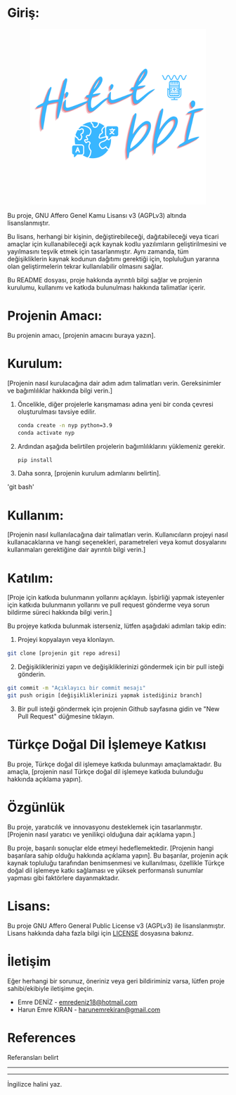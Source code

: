 # Giriş:

<p align="center"><a href="https://www.teknofest.org" target="_blank"><img src="https://github.com/hititddi/hititddiproject/blob/main/logo.svg" width="400"></a></p>

Bu proje, GNU Affero Genel Kamu Lisansı v3 (AGPLv3) altında lisanslanmıştır.

Bu lisans, herhangi bir kişinin, değiştirebileceği, dağıtabileceği veya ticari amaçlar için kullanabileceği açık kaynak kodlu yazılımların geliştirilmesini ve yayılmasını teşvik etmek için tasarlanmıştır. Aynı zamanda, tüm değişikliklerin kaynak kodunun dağıtımı gerektiği için, topluluğun yararına olan geliştirmelerin tekrar kullanılabilir olmasını sağlar.

Bu README dosyası, proje hakkında ayrıntılı bilgi sağlar ve projenin kurulumu, kullanımı ve katkıda bulunulması hakkında talimatlar içerir.

# Projenin Amacı:

Bu projenin amacı, [projenin amacını buraya yazın].

# Kurulum:

[Projenin nasıl kurulacağına dair adım adım talimatları verin. Gereksinimler ve bağımlılıklar hakkında bilgi verin.]

1. Öncelikle, diğer projelerle karışmaması adına yeni bir conda çevresi oluşturulması tavsiye edilir.

    ```bash
    conda create -n nyp python=3.9
    conda activate nyp
    ```

2. Ardından aşağıda belirtilen projelerin bağımlılıklarını yüklemeniz gerekir.

    ```bash
    pip install 
    ```

3. Daha sonra, [projenin kurulum adımlarını belirtin].

'git bash'

# Kullanım:

[Projenin nasıl kullanılacağına dair talimatları verin. Kullanıcıların projeyi nasıl kullanacaklarına ve hangi seçenekleri, parametreleri veya komut dosyalarını kullanmaları gerektiğine dair ayrıntılı bilgi verin.]

# Katılım:

[Proje için katkıda bulunmanın yollarını açıklayın. İşbirliği yapmak isteyenler için katkıda bulunmanın yollarını ve pull request gönderme veya sorun bildirme süreci hakkında bilgi verin.]

Bu projeye katkıda bulunmak isterseniz, lütfen aşağıdaki adımları takip edin:

1. Projeyi kopyalayın veya klonlayın.

```bash
git clone [projenin git repo adresi]
```

2. Değişikliklerinizi yapın ve değişikliklerinizi göndermek için bir pull isteği gönderin.

```bash
git commit -m "Açıklayıcı bir commit mesajı"
git push origin [değişikliklerinizi yapmak istediğiniz branch]
```

3. Bir pull isteği göndermek için projenin Github sayfasına gidin ve "New Pull Request" düğmesine tıklayın.

# Türkçe Doğal Dil İşlemeye Katkısı

Bu proje, Türkçe doğal dil işlemeye katkıda bulunmayı amaçlamaktadır. Bu amaçla, [projenin nasıl Türkçe doğal dil işlemeye katkıda bulunduğu hakkında açıklama yapın].

# Özgünlük

Bu proje, yaratıcılık ve innovasyonu desteklemek için tasarlanmıştır. [Projenin nasıl yaratıcı ve yenilikçi olduğuna dair açıklama yapın.]

Bu proje, başarılı sonuçlar elde etmeyi hedeflemektedir. [Projenin hangi başarılara sahip olduğu hakkında açıklama yapın]. Bu başarılar, projenin açık kaynak topluluğu tarafından benimsenmesi ve kullanılması, özellikle Türkçe doğal dil işlemeye katkı sağlaması ve yüksek performanslı sunumlar yapması gibi faktörlere dayanmaktadır.

# Lisans:

Bu proje GNU Affero General Public License v3 (AGPLv3) ile lisanslanmıştır. Lisans hakkında daha fazla bilgi için [LICENSE](https://github.com/hititddi/hititddiproject/blob/main/LICENSE) dosyasına bakınız.

# İletişim

Eğer herhangi bir sorunuz, öneriniz veya geri bildiriminiz varsa, lütfen proje sahibi/ekibiyle iletişime geçin.

* Emre DENİZ - emredeniz18@hotmail.com
* Harun Emre KIRAN - harunemrekiran@gmail.com

# References

Referansları belirt

--------------------------------------------------------
---------------------------------------------------------------
İngilizce halini yaz.
